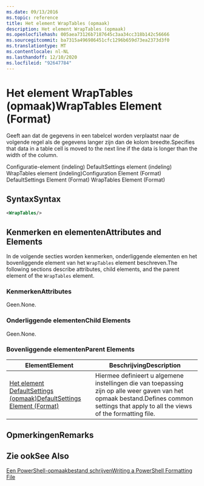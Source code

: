 ```yaml
---
ms.date: 09/13/2016
ms.topic: reference
title: Het element WrapTables (opmaak)
description: Het element WrapTables (opmaak)
ms.openlocfilehash: 005aea73126b7187645c3aa34cc318b142c56666
ms.sourcegitcommit: ba7315a496986451cfc1296b659d73ea2373d3f0
ms.translationtype: MT
ms.contentlocale: nl-NL
ms.lasthandoff: 12/10/2020
ms.locfileid: "92647784"
---
```

# <a name="wraptables-element-format"></a><span data-ttu-id="4287e-103">Het element WrapTables (opmaak)</span><span class="sxs-lookup"><span data-stu-id="4287e-103">WrapTables Element (Format)</span></span>

<span data-ttu-id="4287e-104">Geeft aan dat de gegevens in een tabelcel worden verplaatst naar de volgende regel als de gegevens langer zijn dan de kolom breedte.</span><span class="sxs-lookup"><span data-stu-id="4287e-104">Specifies that data in a table cell is moved to the next line if the data is longer than the width of the column.</span></span>

<span data-ttu-id="4287e-105">Configuratie-element (indeling) DefaultSettings element (indeling) WrapTables element (indeling)</span><span class="sxs-lookup"><span data-stu-id="4287e-105">Configuration Element (Format) DefaultSettings Element (Format) WrapTables Element (Format)</span></span>

## <a name="syntax"></a><span data-ttu-id="4287e-106">Syntax</span><span class="sxs-lookup"><span data-stu-id="4287e-106">Syntax</span></span>

```xml
<WrapTables/>
```

## <a name="attributes-and-elements"></a><span data-ttu-id="4287e-107">Kenmerken en elementen</span><span class="sxs-lookup"><span data-stu-id="4287e-107">Attributes and Elements</span></span>

<span data-ttu-id="4287e-108">In de volgende secties worden kenmerken, onderliggende elementen en het bovenliggende element van het `WrapTables` element beschreven.</span><span class="sxs-lookup"><span data-stu-id="4287e-108">The following sections describe attributes, child elements, and the parent element of the `WrapTables` element.</span></span>

### <a name="attributes"></a><span data-ttu-id="4287e-109">Kenmerken</span><span class="sxs-lookup"><span data-stu-id="4287e-109">Attributes</span></span>

<span data-ttu-id="4287e-110">Geen.</span><span class="sxs-lookup"><span data-stu-id="4287e-110">None.</span></span>

### <a name="child-elements"></a><span data-ttu-id="4287e-111">Onderliggende elementen</span><span class="sxs-lookup"><span data-stu-id="4287e-111">Child Elements</span></span>

<span data-ttu-id="4287e-112">Geen.</span><span class="sxs-lookup"><span data-stu-id="4287e-112">None.</span></span>

### <a name="parent-elements"></a><span data-ttu-id="4287e-113">Bovenliggende elementen</span><span class="sxs-lookup"><span data-stu-id="4287e-113">Parent Elements</span></span>

|<span data-ttu-id="4287e-114">Element</span><span class="sxs-lookup"><span data-stu-id="4287e-114">Element</span></span>|<span data-ttu-id="4287e-115">Beschrijving</span><span class="sxs-lookup"><span data-stu-id="4287e-115">Description</span></span>|
|-------------|-----------------|
|[<span data-ttu-id="4287e-116">Het element DefaultSettings (opmaak)</span><span class="sxs-lookup"><span data-stu-id="4287e-116">DefaultSettings Element (Format)</span></span>](./defaultsettings-element-format.md)|<span data-ttu-id="4287e-117">Hiermee definieert u algemene instellingen die van toepassing zijn op alle weer gaven van het opmaak bestand.</span><span class="sxs-lookup"><span data-stu-id="4287e-117">Defines common settings that apply to all the views of the formatting file.</span></span>|

## <a name="remarks"></a><span data-ttu-id="4287e-118">Opmerkingen</span><span class="sxs-lookup"><span data-stu-id="4287e-118">Remarks</span></span>

## <a name="see-also"></a><span data-ttu-id="4287e-119">Zie ook</span><span class="sxs-lookup"><span data-stu-id="4287e-119">See Also</span></span>

[<span data-ttu-id="4287e-120">Een PowerShell-opmaakbestand schrijven</span><span class="sxs-lookup"><span data-stu-id="4287e-120">Writing a PowerShell Formatting File</span></span>](./writing-a-powershell-formatting-file.md)
